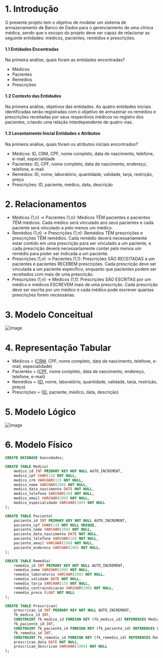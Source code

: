 # 1. Introdução

O presente projeto tem o objetivo de modelar um sistema de armazenamento de Banco de Dados para o gerenciamento de uma clínica médica, sendo que o escopo do projeto deve ser capaz de relacionar as seguinte entidades: médicos, pacientes, remédios e prescrições. 

#### 1.1 Entidades Encontradas
Na primeira análise, quais foram as entidades encontradas?
- Médicos
- Pacientes
- Remédios
- Prescrições

#### 1.2 Contexto das Entidades
Na primeira análise, objetivos das entidades.
As quatro entidades iniciais identificadas serão registradas com o objetivo de armazenar os remédios e prescrições receitadas por seus respectivos médicos no registro dos pacientes, criando uma relação interdependente de quatro vias. 

#### 1.3  Levantamento Inicial Entidades x Atributos
Na primeira análise, quais foram os atributos iniciais encontrados?
- Médicos: ID, CRM, CPF, nome completo, data de nascimento, telefone, e-mail, especialidade
- Pacientes: ID, CPF, nome completo, data de nascimento, endereço, telefone, e-mail
- Remédios: ID, nome, laboratório, quantidade, validade, tarja, restrição, preço
- Prescrições: ID, paciente, médico, data, descrição


# 2. Relacionamentos

  - Médicos (1,n) → Pacientes (1,n): Médicos TÊM pacientes e pacientes TÊM médicos. Cada médico será vinculado aos seus pacientes e cada paciente será vinculado a pelo menos um médico.
  - Remédios (1,n) → Prescrições (1,n): Remédios TÊM prescrições e prescrições TÊM remédios. Cada remédio deverá necessariamente estar contido em uma prescrição para ser vinculado a um paciente, e cada prescrição deverá necessariamente conter pelo menos um remédio para poder ser indicada a um paciente.
  - Prescrições (1,n) → Pacientes (1,1): Prescrições SÃO RECEITADAS a um pacientes e pacientes RECEBEM prescrições. Cada prescrição deve ser vinculada a um paciente específico, enquanto que pacientes podem ser receitados com mais de uma prescrição.
  - Prescrições (1,n) → Médicos (1,1): Prescrições SÃO ESCRITAS por um médico e médicos ESCREVEM mais de uma prescrição. Cada prescrição deve ser escrita por um médico e cada médico pode escrever quantas prescrições forem necessárias. 

# 3. Modelo Conceitual

![image](https://github.com/ICEI-PUC-Minas-PPC-CC/ppc-cc-2023-2-bd-noite-gerenciamento-de-clinica-medica/assets/117238473/fc37dc31-e10e-4b23-b3d6-2d86ec73c88f)


# 4. Representação Tabular

- Médicos = (<ins>CRM</ins>, CPF, nome completo, data de nascimento, telefone, e-mail, especialidade)
- Pacientes = (<ins>CPF</ins>, nome completo, data de nascimento, endereço, telefone, e-mail)
- Remédios = (<ins>ID</ins>, nome, laboratório, quantidade, validade, tarja, restrição, preço)
- Prescrições = (<ins>ID</ins>, paciente, médico, data, descrição)

# 5. Modelo Lógico

![image](https://github.com/ICEI-PUC-Minas-PPC-CC/ppc-cc-2023-2-bd-noite-gerenciamento-de-clinica-medica/assets/117238473/f3cc159f-8a8d-41e7-adf5-796d429cb646)

# 6. Modelo Físico
```sql
CREATE DATABASE bancodados;

CREATE TABLE Medico(
    medico_id INT PRIMARY KEY NOT NULL AUTO_INCREMENT,
    medico_cpf CHAR(14) NOT NULL,
    medico_crm VARCHAR(12) NOT NULL,
    medico_nome VARCHAR(200) NOT NULL,
    medico_data_nascimento DATE NOT NULL,
    medico_telefone VARCHAR(20) NOT NULL,
    medico_email VARCHAR(200) NOT NULL,
    medico_especialidade VARCHAR(100) NOT NULL
);

CREATE TABLE Paciente(
    paciente_id INT PRIMARY KEY NOT NULL AUTO_INCREMENT,
    paciente_cpf CHAR(14) NOT NULL UNIQUE,
    paciente_nome VARCHAR(200) NOT NULL,
    paciente_data_nascimento DATE NOT NULL,
    paciente_telefone VARCHAR(20) NOT NULL,
    paciente_email VARCHAR(200) NOT NULL,
    paciente_endereco VARCHAR(200) NOT NULL,
);

CREATE TABLE Remedio(
    remedio_id INT PRIMARY KEY NOT NULL AUTO_INCREMENT,
    remedio_nome VARCHAR(200) NOT NULL,
    remedio_laboratorio VARCHAR(200) NOT NULL,
    remedio_validade DATE NOT NULL,
    remedio_tarja VARCHAR(15) NOT NULL,
    remedio_contraindicacao VARCHAR(200) NOT NULL,
    remedio_preco FLOAT NOT NULL
);

CREATE TABLE Prescricao(
    prescricao_id INT PRIMARY KEY NOT NULL AUTO_INCREMENT,
    fk_medico_id INT, 
    CONSTRAINT fk_medico_id FOREIGN KEY (fk_medico_id) REFERENCES Medico(medico_id),
    fk_paciente_id INT, 
    CONSTRAINT fk_paciente_id FOREIGN KEY (fk_paciente_id) REFERENCES Paciente(paciente_id),
    fk_remedio_id INT, 
    CONSTRAINT fk_remedio_id FOREIGN KEY (fk_remedio_id) REFERENCES Remedio(remedio_id),
 	prescricao_data DATE NOT NULL,
    prescricao_descricao VARCHAR(1000) NOT NULL
);
```

